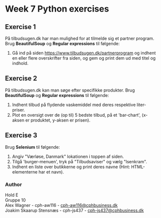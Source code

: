 # Week 7 Python exercises


## Exercise 1

På tilbudsugen.dk har man mulighed for at tilmelde sig et partner program.
Brug **BeautifulSoup** og **Regular expressions** til følgende:

1. Gå ind på siden https://www.tilbudsugen.dk/partnerprogram og indhent en eller flere overskrifter fra siden, og gem og print dem ud med titel og indhold.
  
  
## Exercise 2

På tilbudsugen.dk kan man søge efter specifikke produkter.
Brug **BeautifulSoup** og **Regular expressions** til følgende:

1. Indhent tilbud på flydende vaskemiddel med deres respektive liter-priser.
2. Plot en oversigt over de (op til) 5 bedste tilbud, på et 'bar-chart', (x-aksen er produktet, y-aksen er prisen).


## Exercise 3

Brug **Selenium** til følgende:

1. Angiv "Værløse, Danmark" lokationen i toppen af siden.
2. Tilgå 'burger-menuen', tryk på "Tilbudsaviser" og vælg "Isenkram".
3.  Indhent en liste over butikkerne og print deres navne (Hint: HTML-elementerne har et navn).


### Author
Hold E  
Gruppe 10  
Alex Wagner - cph-aw116 - cph-aw116@cphbusiness.dk  
Joakim Skaarup Stensnæs - cph-js437 - cph-js437@cphbusiness.dk  